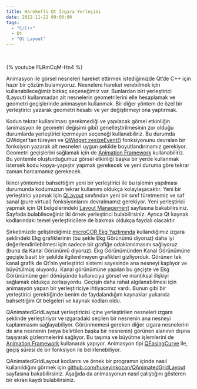 ```yaml
---
title: Hareketli Qt Izgara Yerleşimi
date: 2012-11-22 00:00:00
tags:
  - "C/C++"
  - Qt
  - "Qt Layout"
---
```


&nbsp;

{% youtube FLRmCqM-Hn4 %}

Animasyon ile görsel nesneleri hareket ettirmek istediğimizde Qt‘de C++ için hazır bir çözüm bulamıyoruz. Nesnelere hareket verebilmek için kullanabileceğimiz birkaç seçeneğimiz var. Bunlardan biri yerleştirici (Layout) kullanmadan alt nesnelerin geometrilerini elle hesaplamak ve geometri geçişlerinde animasyon kullanmak. Bir diğer yöntem de özel bir yerleştirici yazarak geometri hesabı ve yer değiştirmeyi ona yaptırmak.

<!--more-->

Kodun tekrar kullanılması gerekmediği ve yapılacak görsel etkinliğin (animasyon ile geometri değişimi gibi) genelleştirilmesinin zor olduğu durumlarda yerleştirici içermeyen seçeneği kullanabiliriz. Bu durumda QWidget’tan türeyen ve [QWidget::resizeEvent()](http://doc.qt.io/qt-5/qwidget.html#resizeEvent) fonksiyonunu devralan bir fonksiyon yazarak alt nesneleri uygun şekilde boyutlandırmamız gerekiyor. Geometri geçişlerini sağlamak için de [Animation Framework](http://doc.qt.io/qt-5/animation-overview.html) kullanabiliriz. Bu yöntemle oluşturduğumuz görsel etkinliği başka bir yerde kullanmak istersek kodu kopya-yapıştır yapmak gerekecek ve yeni duruma göre tekrar zaman harcamamız gerekecek.

İkinci yöntemde bahsettiğim yeni bir yerleştirici ile bu işlemin yapılması durumunda kodumuzun tekrar kullanımı oldukça kolaylaşacaktır. Yeni bir yerleştirici yapmak için [QLayout](http://doc.qt.io/qt-5/qlayout.html) sınıfından yeni bir sınıf türetmemiz ve saf sanal (pure virtual) fonksiyonlarını devralmamız gerekiyor. Yeni yerleştirici yapmak için Qt belgelerindeki [Layout Management](http://doc.qt.io/qt-5/layout.html#manual-layout) sayfasına bakabilirsiniz. Sayfada bulabileceğiniz iki örnek yerleştirici bulabilirsiniz. Ayrıca Qt kaynak kodlarındaki temel yerleştiricilere de bakmak oldukça faydalı olacaktır.

Şirketimizde geliştirdiğimiz [microCOR Ekg Yazlımında](http://infron.com.tr/microcor-ekg-cihazi/bilgisayar-yazilimi/) kullandığımız ızgara şeklindeki Ekg grafiklerinin (bu şekle Ekg Görünümü diyoruz) daha iyi değerlendirilebilmesi için sadece bir grafiğe odaklanılmasını sağlıyoruz (buna da Kanal Görünümü diyoruz). Ekg Görünümünden Kanal Görünümüne geçişte basit bir şekilde ilgilenilmeyen grafikleri gizliyorduk. Görünen tek kanal grafik de Qt’nin yerleştirici sistemi sayesinde ana nesneyi kaplıyor ve büyütülmüş oluyordu. Kanal görünümüne yapılan bu geçişte ve Ekg Görünümüne geri dönüşünde kullanıcıya görsel ve mantıksal ilişkiyi sağlamak oldukça zorlaşıyordu. Geçişin daha rahat algılanabilmesi için animasyon yapan bir yerleştiriciye ihtiyacımız vardı. Bunun gibi bir yerleştirici gerektiğinde benim de faydalandığım kaynaklar yukarıda bahsettiğim Qt belgeleri ve kaynak kodları oldu.

QAnimatedGridLayout yerleştiricisi içine yerleştirilen nesneleri ızgara şeklinde yerleştiriyor ve ızgaradaki seçilen bir nesnenin ana nesneyi kaplanmasını sağlayabiliyor. Görünmemesi gereken diğer ızgara nesnelerini de ana nesnenin (veya belirtilen başka bir nesnenin) görünen alanının dışına taşıyarak gizlenmelerini sağlıyor. Bu taşıma ve büyütme işlemlerini de [Animation Framework](http://doc.qt.io/qt-5/animation-overview.html) kullanarak yapıyor. Animasyon tipi [QEasingCurve](http://doc.qt.io/qt-5/qeasingcurve.html) ile, geçiş süresi de bir fonksiyon ile belirlenebiliyor.

QAnimatedGridLayout kodlarını ve örnek bir programın içinde nasıl kullanıldığını görmek için [github.com/huseyinkozan/QAnimatedGridLayout](https://github.com/huseyinkozan/QAnimatedGridLayout) sayfasına bakabilirsiniz. Aşağıda da animasyonun nasıl çalıştığını gösteren bir ekran kaydı bulabilirsiniz.
